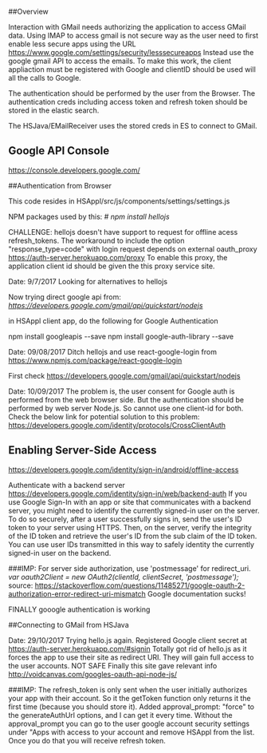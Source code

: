 ##Overview

Interaction with GMail needs authorizing the application to access GMail data.
Using IMAP to access gmail is not secure way as the user need to first enable less secure apps using the URL 
https://www.google.com/settings/security/lesssecureapps
Instead use the google gmail API to access the emails. 
To make this work, the client appliaction must be registered with Google and clientID should be used will all the calls to Google.

The authentication should be performed by the user from the Browser.
The authentication creds including access token and refresh token should be stored in the elastic search.


The HSJava/EMailReceiver uses the stored creds in ES to connect to GMail.

## Google API Console
https://console.developers.google.com/

##Authentication from Browser

This code resides in HSAppl/src/js/components/settings/settings.js

NPM packages used by this:
_# npm install hellojs_

CHALLENGE: 
hellojs doesn't have support to request for offline acess refresh_tokens. 
The workaround to include the option "response_type=code" with login 
request depends on external oauth_proxy https://auth-server.herokuapp.com/proxy
To enable this proxy, the application client id should be given the this proxy service site.

Date: 9/7/2017
Looking for alternatives to hellojs

Now trying direct google api from:
_https://developers.google.com/gmail/api/quickstart/nodejs_

in HSAppl client app, do the following for Google Authentication

npm install googleapis --save
npm install google-auth-library --save

Date: 09/08/2017
Ditch hellojs and use react-google-login from https://www.npmjs.com/package/react-google-login

First check https://developers.google.com/gmail/api/quickstart/nodejs

Date: 10/09/2017
The problem is, the user consent for Google auth is performed from the web browser side. But the authentication should be performed by web server Node.js.
So cannot use one client-id for both. Check the below link for potential solution to this problem:
https://developers.google.com/identity/protocols/CrossClientAuth


## Enabling Server-Side Access 
https://developers.google.com/identity/sign-in/android/offline-access



Authenticate with a backend server 
https://developers.google.com/identity/sign-in/web/backend-auth
If you use Google Sign-In with an app or site that communicates with a backend server, you might need to identify the currently signed-in user on the server. To do so securely, after a user successfully signs in, send the user's ID token to your server using HTTPS. Then, on the server, verify the integrity of the ID token and retrieve the user's ID from the sub claim of the ID token. You can use user IDs transmitted in this way to safely identity the currently signed-in user on the backend.


###IMP: 
For server side authorization, use 'postmessage' for redirect_uri. 
_var oauth2Client = new OAuth2(clientId, clientSecret, 'postmessage');_
source: https://stackoverflow.com/questions/11485271/google-oauth-2-authorization-error-redirect-uri-mismatch
Google documentation sucks!


FINALLY gooogle authentication is working

##Connecting to GMail from HSJava


Date: 29/10/2017
Trying hello.js again. Registered Google client secret at https://auth-server.herokuapp.com/#signin
Totally got rid of hello.js as it forces the app to use their site as redirect URI. 
They will gain full access to the user accounts. NOT SAFE
Finally this site gave relevant info
http://voidcanvas.com/googles-oauth-api-node-js/


###IMP:
The refresh_token is only sent when the user initially authorizes your app with their account.
So it the getToken function only returns it the first time (because you should store it).
Added approval_prompt: "force" to the generateAuthUrl options, and I can get it every time.
Without the approval_prompt you can go to the user google account security settings under
"Apps with access to your account and remove HSAppl from the list.
Once you do that you will receive refresh token.